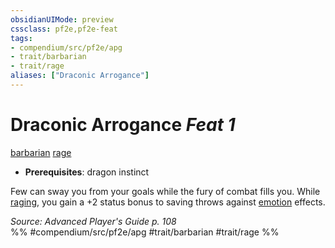 ```yaml
---
obsidianUIMode: preview
cssclass: pf2e,pf2e-feat
tags:
- compendium/src/pf2e/apg
- trait/barbarian
- trait/rage
aliases: ["Draconic Arrogance"]
---
```

# Draconic Arrogance  *Feat 1*  
[barbarian](/rules/traits/barbarian.md)  [rage](/rules/traits/rage.md)  

- **Prerequisites**: dragon instinct

Few can sway you from your goals while the fury of combat fills you. While [raging](/rules/actions/rage.md), you gain a +2 status bonus to saving throws against [emotion](/rules/traits/emotion.md) effects.

*Source: Advanced Player's Guide p. 108*  
%% #compendium/src/pf2e/apg #trait/barbarian #trait/rage %%